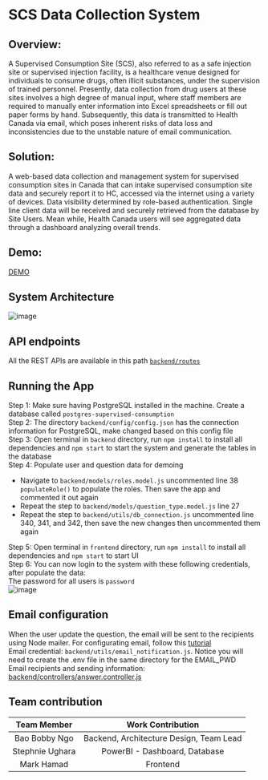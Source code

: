 # SCS Data Collection System

## Overview:
A Supervised Consumption Site (SCS), also referred to as a safe injection site or supervised injection facility, is a healthcare venue designed for individuals to consume drugs, often illicit substances, under the supervision of trained personnel. Presently, data collection from drug users at these sites involves a high degree of manual input, where staff members are required to manually enter information into Excel spreadsheets or fill out paper forms by hand. Subsequently, this data is transmitted to Health Canada via email, which poses inherent risks of data loss and inconsistencies due to the unstable nature of email communication.

## Solution:
A web-based data collection and management system for supervised consumption sites in Canada that can intake supervised consumption site data and securely report it to HC, accessed via the internet using a variety of devices. Data visibility determined by role-based authentication. Single line client data will be received and securely retrieved from the database by Site Users. Mean while, Health Canada users will see aggregated data through a dashboard analyzing overall trends.

## Demo:
[DEMO](https://youtu.be/9tUlVzd37hY/)

## System Architecture
![image](https://github.com/bobbyngo/Supervised-Consumption-Site/assets/76576373/107a2579-509b-4690-a772-e7816445b3e6)

## API endpoints
All the REST APIs are available in this path [```backend/routes```](https://github.com/bobbyngo/Supervised-Consumption-Site/tree/main/backend/routes)

## Running the App
Step 1: Make sure having PostgreSQL installed in the machine. Create a database called ```postgres-supervised-consumption```</br>
Step 2: The directory ```backend/config/config.json``` has the connection information for PostgreSQL, make changed based on this config file </br>
Step 3: Open terminal in ```backend``` directory, run ```npm install``` to install all dependencies and ```npm start``` to start the system and generate the tables in the database</br>
Step 4: Populate user and question data for demoing
  - Navigate to ```backend/models/roles.model.js``` uncommented line 38 ```populateRole()``` to populate the roles. Then save the app and commented it out again
  - Repeat the step to ```backend/models/question_type.model.js``` line 27
  - Repeat the step to ```backend/utils/db_connection.js``` uncommented line 340, 341, and 342, then save the new changes then uncommented them again</br>
  
Step 5: Open terminal in ```frontend``` directory, run ```npm install``` to install all dependencies and ```npm start``` to start UI</br>
Step 6: You can now login to the system with these following credentials, after populate the data:</br>
The password for all users is ```password```</br>
![image](https://github.com/bobbyngo/Supervised-Consumption-Site/assets/76576373/28f4b8ad-3e8d-4bb7-8df4-885b16361010)


## Email configuration
When the user update the question, the email will be sent to the recipients using Node mailer. For configurating email, follow this [tutorial](https://www.youtube.com/watch?v=-nazR-yxaSk) </br>
Email credential: ```backend/utils/email_notification.js```. Notice you will need to create the .env file in the same directory for the EMAIL_PWD</br>
Email recipients and sending information: [backend/controllers/answer.controller.js](https://github.com/bobbyngo/Supervised-Consumption-Site/blob/ec00b0ee0d07b59131656cf4af3ba26561ec66b3/backend/controllers/answer.controller.js#L77)</br>

## Team contribution
| Team Member       | Work Contribution                         |
| :---:             |             :---:                         |
| Bao Bobby Ngo     | Backend, Architecture Design, Team Lead   |
| Stephnie Ughara   |PowerBI - Dashboard, Database              |
| Mark Hamad        | Frontend                                  |
